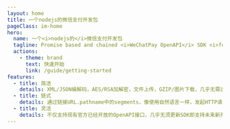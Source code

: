 ```yaml
---
layout: home
title: 一个nodejs的微信支付开发包
pageClass: im-home
hero:
  name: 一个<i>nodejs的</i>微信支付开发包
  tagline: Promise based and chained <i>WeChatPay OpenAPI</i> SDK <i>for NodeJS</i>
  actions:
    - theme: brand
      text: 快速开始
      link: /guide/getting-started
features:
  - title: 简洁
    details: XML/JSON编解码，AES/RSA加解密，文件上传，GZIP/图片下载，几乎无需过多编写代码。
  - title: 链式
    details: 通过链接URL.pathname中的segments，像使用自然语言一样，发起HTTP请求。
  - title: 灵活
    details: 不仅支持现有官方已经开放的OpenAPI接口，几乎无须更新SDK即支持未来新开放的接口。
---
```

